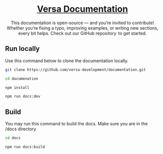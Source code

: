 <div align="center">
  <h1><a href="https://docs.versadevelopment.net">Versa Documentation</a></h1>
  <p>This documentation is open-source — and you’re invited to contribute! Whether you’re fixing a typo, improving examples, or writing new sections, every bit helps. Check out our GitHub repository  to get started.</p>
</div>

## Run locally

Use this command below to clone the documentation locally.

```bash
git clone https://github.com/versa-development/documentation.git

cd documenation

npm install

npm run docs:dev
```

## Build
You may run this command to build the docs. Make sure you are in the /docs directory

```bash
cd docs

npm run docs:build
```